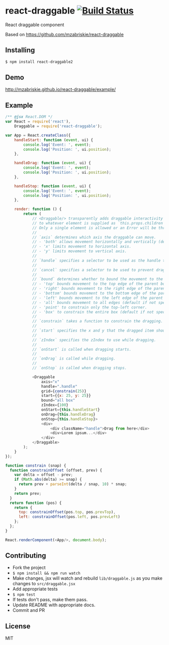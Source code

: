 # react-draggable [![Build Status](https://travis-ci.org/mikepb/react-draggable.svg?branch=master)](https://travis-ci.org/mikepb/react-draggable)

React draggable component

Based on https://github.com/mzabriskie/react-draggable

## Installing

```bash
$ npm install react-draggable2
```

## Demo

http://mzabriskie.github.io/react-draggable/example/

## Example

```js
/** @jsx React.DOM */
var React = require('react'),
	Draggable = require('react-draggable');

var App = React.createClass({
	handleStart: function (event, ui) {
		console.log('Event: ', event);
		console.log('Position: ', ui.position);
	},

	handleDrag: function (event, ui) {
		console.log('Event: ', event);
        console.log('Position: ', ui.position);
	},

	handleStop: function (event, ui) {
		console.log('Event: ', event);
        console.log('Position: ', ui.position);
	},

	render: function () {
		return (
			// <Draggable/> transparently adds draggable interactivity
			// to whatever element is supplied as `this.props.children`.
			// Only a single element is allowed or an Error will be thrown.
			//
			// `axis` determines which axis the draggable can move.
			// - 'both' allows movement horizontally and vertically (default).
			// - 'x' limits movement to horizontal axis.
			// - 'y' limits movement to vertical axis.
			//
			// `handle` specifies a selector to be used as the handle that initiates drag.
			//
			// `cancel` specifies a selector to be used to prevent drag initialization.
			//
			// `bound` determines whether to bound the movement to the parent box.
			// - 'top' bounds movement to the top edge of the parent box.
			// - 'right' bounds movement to the right edge of the parent box.
			// - 'bottom' bounds movement to the bottom edge of the parent box.
			// - 'left' bounds movement to the left edge of the parent box.
		 	// - 'all' bounds movement to all edges (default if not specified).
			// - 'point' to constrain only the top-left corner.
			// - 'box' to constrain the entire box (default if not specified).
			//
			// `constrain` takes a function to constrain the dragging.
			//
			// `start` specifies the x and y that the dragged item should start at
			//
			// `zIndex` specifies the zIndex to use while dragging.
			//
			// `onStart` is called when dragging starts.
			//
			// `onDrag` is called while dragging.
			//
			// `onStop` is called when dragging stops.

			<Draggable
				axis="x"
				handle=".handle"
				grid={constrain(25)}
				start={{x: 25, y: 25}}
				bound="all box"
				zIndex={100}
				onStart={this.handleStart}
				onDrag={this.handleDrag}
				onStop={this.handleStop}>
				<div>
					<div className="handle">Drag from here</div>
					<div>Lorem ipsum...</div>
				</div>
			</Draggable>
		);
	}
});

function constrain (snap) {
  function constrainOffset (offset, prev) {
    var delta = offset - prev;
    if (Math.abs(delta) >= snap) {
      return prev + parseInt(delta / snap, 10) * snap;
    }
    return prev;
  }
  return function (pos) {
    return {
      top: constrainOffset(pos.top, pos.prevTop),
      left: constrainOffset(pos.left, pos.prevLeft)
    };
  };
}

React.renderComponent(<App/>, document.body);
```

## Contributing

- Fork the project
- `$ npm install && npm run watch`
- Make changes, jsx will watch and rebuild `lib/draggable.js` as you make changes to `src/draggable.jsx`
- Add appropriate tests
- `$ npm test`
- If tests don't pass, make them pass.
- Update README with appropriate docs.
- Commit and PR

## License

MIT
